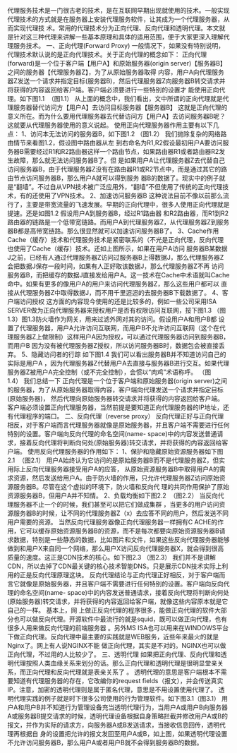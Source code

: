 代理服务技术是一门很古老的技术，是在互联网早期出现就使用的技术。一般实现代理技术的方式就是在服务器上安装代理服务软件，让其成为一个代理服务器，从而实现代理技
术。常用的代理技术分为正向代理、反向代理和透明代理。本文就是针对这三种代理来讲解一些基本原理和具体的适用范围，便于大家更深入理解代理服务技术。
一、正向代理(Forward Proxy) 一般情况下，如果没有特别说明，代理技术默认说的是正向代理技术。关于正向代理的概念如下：
正向代理(forward)是一个位于客户端【用户A】和原始服务器(origin server)【服务器B】之间的服务器【代理服务器Z】，为了从原始服务器取得
内容，用户A向代理服务器Z发送一个请求并指定目标(服务器B)，然后代理服务器Z向服务器B转交请求并将获得的内容返回给客户端。客户端必须要进行一些特别的设置才
能使用正向代理。如下图1.1  （图1.1） 从上面的概念中，我们看出，文中所谓的正向代理就是代理服务器替代访问方【用户A】去访问目标服务器【服务器B】
这就是正向代理的意义所在。而为什么要用代理服务器去代替访问方【用户A】去访问服务器B呢？这就要从代理服务器使用的意义说起。
使用正向代理服务器作用主要有以下几点： 1、访问本无法访问的服务器B，如下图1.2 （图1.2） 我们抛除复杂的网络路由情节来看图1.2，假设图中路由器从左
到右命名为R1,R2假设最初用户A要访问服务器B需要经过R1和R2路由器这样一个路由节点，如果路由器R1或者路由器R2发生故障，那么就无法访问服务器B了。但
是如果用户A让代理服务器Z去代替自己访问服务器B，由于代理服务器Z没有在路由器R1或R2节点中，而是通过其它的路由节点访问服务器B，那么用户A就可以得到服务
器B的数据了。现实中的例子就是“翻墙”。不过自从VPN技术被广泛应用外，“翻墙”不但使用了传统的正向代理技术，有的还使用了VPN技术。 2、加速访问服务器B
这种说法目前不像以前那么流行了，主要是带宽流量的飞速发展。早期的正向代理中，很多人使用正向代理就是提速。还是如图1.2 假设用户A到服务器B，经过R1路由器
和R2路由器，而R1到R2路由器的链路是一个低带宽链路。而用户A到代理服务器Z，从代理服务器Z到服务器B都是高带宽链路。那么很显然就可以加速访问服务器B了。
3、Cache作用 Cache（缓存）技术和代理服务技术是紧密联系的（不光是正向代理，反向代理也使用了Cache（缓存）技术。还如上图所示，如果在用户A访问
服务器B某数据J之前，已经有人通过代理服务器Z访问过服务器B上得数据J，那么代理服务器Z会把数据J保存一段时间，如果有人正好取该数据J，那么代理服务器Z不再
访问服务器B，而把缓存的数据J直接发给用户A。这一技术在Cache中术语就叫Cache命中。如果有更多的像用户A的用户来访问代理服务器Z，那么这些用户都可以
直接从代理服务器Z中取得数据J，而不用千里迢迢的去服务器B下载数据了。 4、客户端访问授权 这方面的内容现今使用的还是比较多的，例如一些公司采用ISA
SERVER做为正向代理服务器来授权用户是否有权限访问互联网，挼下图1.3 （图1.3）图1.3防火墙作为网关，用来过滤外网对其的访问。假设用户A和用户B都
设置了代理服务器，用户A允许访问互联网，而用户B不允许访问互联网（这个在代理服务器Z上做限制）这样用户A因为授权，可以通过代理服务器访问到服务器B，而用户B
因为没有被代理服务器Z授权，所以访问服务器B时，数据包会被直接丢弃。 5、隐藏访问者的行踪 如下图1.4 我们可以看出服务器B并不知道访问自己的实际是用户A
，因为代理服务器Z代替用户A去直接与服务器B进行交互。如果代理服务器Z被用户A完全控制（或不完全控制），会惯以“肉鸡”术语称呼。 （图1.4） 我们总结一下
正向代理是一个位于客户端和原始服务器(origin server)之间的服务器，为了从原始服务器取得内容，客户端向代理发送一个请求并指定目标(原始服务器)，
然后代理向原始服务器转交请求并将获得的内容返回给客户端。客户端必须设置正向代理服务器，当然前提是要知道正向代理服务器的IP地址，还有代理程序的端口。
二、反向代理（reverse proxy）
反向代理正好与正向代理相反，对于客户端而言代理服务器就像是原始服务器，并且客户端不需要进行任何特别的设置。客户端向反向代理的命名空间(name-
space)中的内容发送普通请求，接着反向代理将判断向何处(原始服务器)转交请求，并将获得的内容返回给客户端。 使用反向代理服务器的作用如下：
1、保护和隐藏原始资源服务器如下图2.1  （图2.1） 用户A始终认为它访问的是原始服务器B而不是代理服务器Z，但实用际上反向代理服务器接受用户A的应答，
从原始资源服务器B中取得用户A的需求资源，然后发送给用户A。由于防火墙的作用，只允许代理服务器Z访问原始资源服务器B。尽管在这个虚拟的环境下，防火墙和反向代
理的共同作用保护了原始资源服务器B，但用户A并不知情。 2、负载均衡如下图2.2  （图2.2） 当反向代理服务器不止一个的时候，我们甚至可以把它们做成集群
，当更多的用户访问资源服务器B的时候，让不同的代理服务器Z（x）去应答不同的用户，然后发送不同用户需要的资源。 当然反向代理服务器像正向代理服务器一样拥有C
ACHE的作用，它可以缓存原始资源服务器B的资源，而不是每次都要向原始资源服务器B请求数据，特别是一些静态的数据，比如图片和文件，如果这些反向代理服务器能够
做到和用户X来自同一个网络，那么用户X访问反向代理服务器X，就会得到很高质量的速度。这正是CDN技术的核心。如下图2.3 （图2.3）
我们并不是讲解CDN，所以去掉了CDN最关键的核心技术智能DNS。只是展示CDN技术实际上利用的正是反向代理原理这块。
反向代理结论与正向代理正好相反，对于客户端而言它就像是原始服务器，并且客户端不需要进行任何特别的设置。客户端向反向代理的命名空间(name-
space)中的内容发送普通请求，接着反向代理将判断向何处(原始服务器)转交请求，并将获得的内容返回给客户端，就像这些内容原本就是它自己的一样。 基本上，网
上做正反向代理的程序很多，能做正向代理的软件大部分也可以做反向代理。开源软件中最流行的就是squid，既可以做正向代理，也有很多人用来做反向代理的前端服务器
。另外MS ISA也可以用来在WINDOWS平台下做正向代理。反向代理中最主要的实践就是WEB服务，近些年来最火的就是Nginx了。网上有人说NGINX不能
做正向代理，其实是不对的。NGINX也可以做正向代理，不过用的人比较少了。 三、透明代理
如果把正向代理、反向代理和透明代理按照人类血缘关系来划分的话。那么正向代理和透明代理是很明显堂亲关系，而正向代理和反向代理就是表亲关系了 。
透明代理的意思是客户端根本不需要知道有代理服务器的存在，它改编你的request
fields（报文），并会传送真实IP。注意，加密的透明代理则是属于匿名代理，意思是不用设置使用代理了。
透明代理实践的例子就是时下很多公司使用的行为管理软件。如下图3.1（图3.1） 用户A和用户B并不知道行为管理设备充当透明代理行为，当用户A或用户B向服务器
A或服务器B提交请求的时候，透明代理设备根据自身策略拦截并修改用户A或B的报文，并作为实际的请求方，向服务器A或B发送请求，当接收信息回传，透明代理再根据自
身的设置把允许的报文发回至用户A或B，如上图，如果透明代理设置不允许访问服务器B，那么用户A或者用户B就不会得到服务器B的数据。

